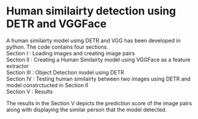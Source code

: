 # Human similairty detection using DETR and VGGFace
A human similairty model using DETR and VGG has been developed in python. The code contains four sections. <br />
Section I : Loading images and creating image pairs <br />
Section II : Creating a Human Similairty model using VGGFace as a feature extractor <br />
Section III : Object Detection model using DETR <br />
Section IV : Testing human similairty between two images using DETR and model constrctucted in Section II <br />
Section V : Results <br />

The results in the Section V depicts the prediction score of the image pairs along with displaying the similar person that the model detected.
